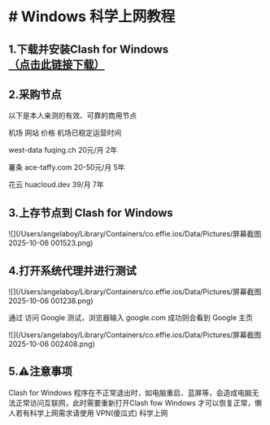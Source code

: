 # # Windows 科学上网教程



## 1.下载并安装Clash for Windows [（点击此链接下载）](https://github.com/Angelagoodboy/kexueshangwang/blob/main/releases/bin/Clash.for.Windows.Setup.0.20.39.exe)



## 2.采购节点



以下是本人亲测的有效、可靠的商用节点



机场            网站              价格          机场已稳定运营时间



west-data    fuqing.ch      20元/月          2年



薯条           ace-taffy.com 20-50元/月     5年



花云           huacloud.dev 39/月             7年



## 3.上存节点到 Clash for Windows 

![](/Users/angelaboy/Library/Containers/co.effie.ios/Data/Pictures/屏幕截图 2025-10-06 001523.png)

## 4.打开系统代理并进行测试

![](/Users/angelaboy/Library/Containers/co.effie.ios/Data/Pictures/屏幕截图 2025-10-06 001238.png)

通过 访问 Google 测试，浏览器输入 google.com 成功则会看到 Google 主页

![](/Users/angelaboy/Library/Containers/co.effie.ios/Data/Pictures/屏幕截图 2025-10-06 002408.png)



## 5.⚠️注意事项



Clash for Windows 程序在不正常退出时，如电脑重启、蓝屏等，会造成电脑无法正常访问互联网，此时需要重新打开Clash fow Windows 才可以恢复正常，懒人若有科学上网需求请使用 VPN(傻瓜式) 科学上网



